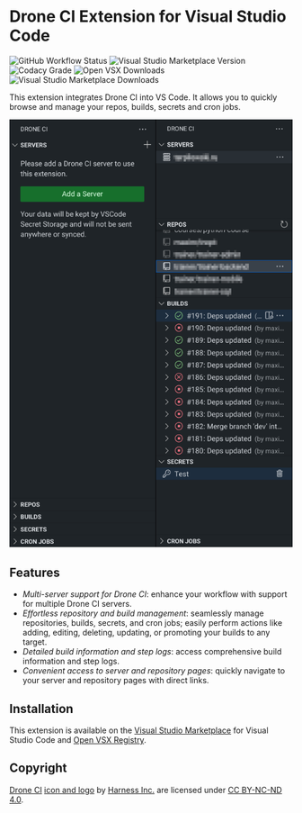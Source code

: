# Drone CI Extension for Visual Studio Code

![GitHub Workflow Status](https://img.shields.io/github/actions/workflow/status/maximtrp/droneci-vscode-extension/main.yml)
![Visual Studio Marketplace Version](https://img.shields.io/visual-studio-marketplace/v/maximtrp.drone-ci)
![Codacy Grade](https://img.shields.io/codacy/grade/5bfec3730914417d958e8dfb3bd00f3e/main)
![Open VSX Downloads](https://img.shields.io/open-vsx/dt/maximtrp/drone-ci?label=downloads:+OpenVSX)
![Visual Studio Marketplace Downloads](https://img.shields.io/visual-studio-marketplace/d/maximtrp.drone-ci?label=downloads:+VSM)

This extension integrates Drone CI into VS Code. It allows you to quickly browse and manage your repos, builds, secrets
and cron jobs.

![Screenshot](images/screenshot-main.png)

## Features

* *Multi-server support for Drone CI*: enhance your workflow with support for multiple Drone CI servers.
* *Effortless repository and build management*: seamlessly manage repositories, builds, secrets, and cron jobs; easily perform actions like adding, editing, deleting, updating, or promoting your builds to any target.
* *Detailed build information and step logs*: access comprehensive build information and step logs.
* *Convenient access to server and repository pages*: quickly navigate to your server and repository pages with direct links.

## Installation

This extension is available on the [Visual Studio Marketplace](https://marketplace.visualstudio.com/items?itemName=maximtrp.drone-ci) for Visual Studio Code and [Open VSX Registry](https://open-vsx.org/extension/maximtrp/drone-ci).

## Copyright

[Drone CI](https://www.drone.io/) [icon and logo](resources/) by [Harness Inc.](https://www.harness.io/) are licensed under [CC BY-NC-ND 4.0](https://github.com/drone/brand/blob/master/LICENSE).